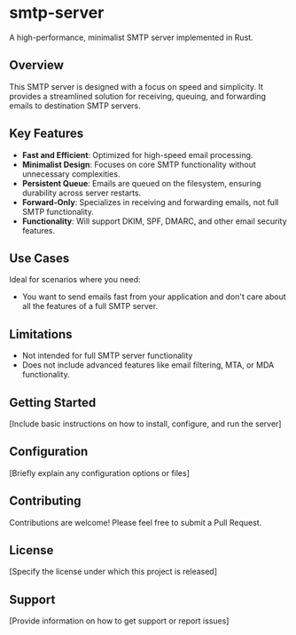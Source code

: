 # smtp-server

A high-performance, minimalist SMTP server implemented in Rust.

## Overview

This SMTP server is designed with a focus on speed and simplicity. It provides a streamlined solution for receiving, queuing, and forwarding emails to destination SMTP servers.

## Key Features

- **Fast and Efficient**: Optimized for high-speed email processing.
- **Minimalist Design**: Focuses on core SMTP functionality without unnecessary complexities.
- **Persistent Queue**: Emails are queued on the filesystem, ensuring durability across server restarts.
- **Forward-Only**: Specializes in receiving and forwarding emails, not full SMTP functionality.
- **Functionality**: Will support DKIM, SPF, DMARC, and other email security features.

## Use Cases

Ideal for scenarios where you need:
- You want to send emails fast from your application and don't care about all the features of a full SMTP server.

## Limitations

- Not intended for full SMTP server functionality
- Does not include advanced features like email filtering, MTA, or MDA functionality.

## Getting Started

[Include basic instructions on how to install, configure, and run the server]

## Configuration

[Briefly explain any configuration options or files]

## Contributing

Contributions are welcome! Please feel free to submit a Pull Request.

## License

[Specify the license under which this project is released]

## Support

[Provide information on how to get support or report issues]

